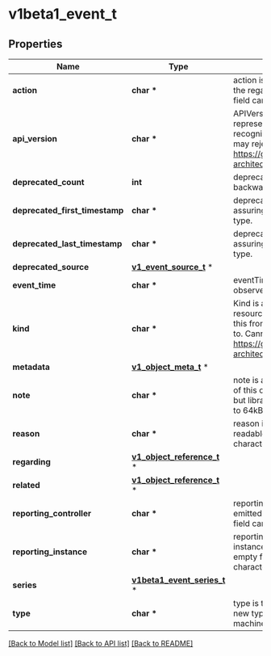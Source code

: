# v1beta1_event_t

## Properties
Name | Type | Description | Notes
------------ | ------------- | ------------- | -------------
**action** | **char \*** | action is what action was taken/failed regarding to the regarding object. It is machine-readable. This field can have at most 128 characters. | [optional] 
**api_version** | **char \*** | APIVersion defines the versioned schema of this representation of an object. Servers should convert recognized schemas to the latest internal value, and may reject unrecognized values. More info: https://git.k8s.io/community/contributors/devel/sig-architecture/api-conventions.md#resources | [optional] 
**deprecated_count** | **int** | deprecatedCount is the deprecated field assuring backward compatibility with core.v1 Event type. | [optional] 
**deprecated_first_timestamp** | **char \*** | deprecatedFirstTimestamp is the deprecated field assuring backward compatibility with core.v1 Event type. | [optional] 
**deprecated_last_timestamp** | **char \*** | deprecatedLastTimestamp is the deprecated field assuring backward compatibility with core.v1 Event type. | [optional] 
**deprecated_source** | [**v1_event_source_t**](v1_event_source.md) \* |  | [optional] 
**event_time** | **char \*** | eventTime is the time when this Event was first observed. It is required. | 
**kind** | **char \*** | Kind is a string value representing the REST resource this object represents. Servers may infer this from the endpoint the client submits requests to. Cannot be updated. In CamelCase. More info: https://git.k8s.io/community/contributors/devel/sig-architecture/api-conventions.md#types-kinds | [optional] 
**metadata** | [**v1_object_meta_t**](v1_object_meta.md) \* |  | [optional] 
**note** | **char \*** | note is a human-readable description of the status of this operation. Maximal length of the note is 1kB, but libraries should be prepared to handle values up to 64kB. | [optional] 
**reason** | **char \*** | reason is why the action was taken. It is human-readable. This field can have at most 128 characters. | [optional] 
**regarding** | [**v1_object_reference_t**](v1_object_reference.md) \* |  | [optional] 
**related** | [**v1_object_reference_t**](v1_object_reference.md) \* |  | [optional] 
**reporting_controller** | **char \*** | reportingController is the name of the controller that emitted this Event, e.g. &#x60;kubernetes.io/kubelet&#x60;. This field cannot be empty for new Events. | [optional] 
**reporting_instance** | **char \*** | reportingInstance is the ID of the controller instance, e.g. &#x60;kubelet-xyzf&#x60;. This field cannot be empty for new Events and it can have at most 128 characters. | [optional] 
**series** | [**v1beta1_event_series_t**](v1beta1_event_series.md) \* |  | [optional] 
**type** | **char \*** | type is the type of this event (Normal, Warning), new types could be added in the future. It is machine-readable. | [optional] 

[[Back to Model list]](../README.md#documentation-for-models) [[Back to API list]](../README.md#documentation-for-api-endpoints) [[Back to README]](../README.md)


